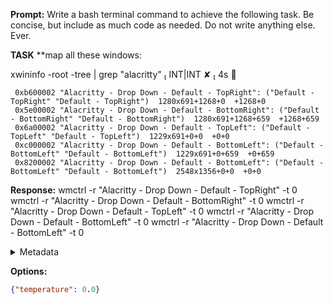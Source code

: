 **Prompt:**
Write a bash terminal command to achieve the following task.
Be concise, but include as much code as needed. Do not write anything else. Ever.

**TASK**
**map all these windows:

 xwininfo -root -tree | grep "alacritty"                                                                     INT|INT ✘  4s  

     0xb600002 "Alacritty - Drop Down - Default - TopRight": ("Default - TopRight" "Default - TopRight")  1280x691+1268+0  +1268+0
     0x5e00002 "Alacritty - Drop Down - Default - BottomRight": ("Default - BottomRight" "Default - BottomRight")  1280x691+1268+659  +1268+659
     0x6a00002 "Alacritty - Drop Down - Default - TopLeft": ("Default - TopLeft" "Default - TopLeft")  1229x691+0+0  +0+0
     0xc000002 "Alacritty - Drop Down - Default - BottomLeft": ("Default - BottomLeft" "Default - BottomLeft")  1229x691+0+659  +0+659
     0x8200002 "Alacritty - Drop Down - Default - BottomLeft": ("Default - BottomLeft" "Default - BottomLeft")  2548x1356+0+0  +0+0


**Response:**
wmctrl -r "Alacritty - Drop Down - Default - TopRight" -t 0
wmctrl -r "Alacritty - Drop Down - Default - BottomRight" -t 0
wmctrl -r "Alacritty - Drop Down - Default - TopLeft" -t 0
wmctrl -r "Alacritty - Drop Down - Default - BottomLeft" -t 0
wmctrl -r "Alacritty - Drop Down - Default - BottomLeft" -t 0

<details><summary>Metadata</summary>

- Duration: 3815 ms
- Datetime: 2023-12-04T11:45:08.310738
- Model: gpt-3.5-turbo-0613

</details>

**Options:**
```json
{"temperature": 0.0}
```

